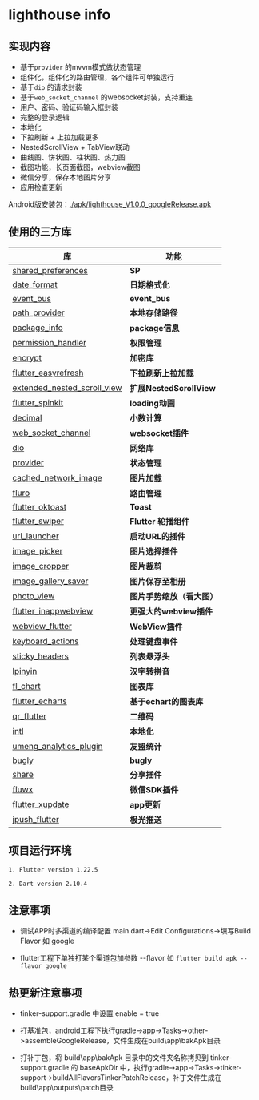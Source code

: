 # lighthouse info

## 实现内容

* 基于`provider` 的mvvm模式做状态管理
* 组件化，组件化的路由管理，各个组件可单独运行
* 基于`dio` 的请求封装
* 基于`web_socket_channel` 的websocket封装，支持重连
* 用户、密码、验证码输入框封装
* 完整的登录逻辑
* 本地化
* 下拉刷新 + 上拉加载更多
* NestedScrollView + TabView联动
* 曲线图、饼状图、柱状图、热力图
* 截图功能，长页面截图，webview截图
* 微信分享，保存本地图片分享
* 应用检查更新

Android版安装包：[./apk/lighthouse_V1.0.0_googleRelease.apk](./apk/lighthouse_V1.0.0_googleRelease.apk)

## 使用的三方库

| 库                         | 功能             |
| -------------------------- | --------------- |
| [shared_preferences](https://github.com/flutter/plugins/tree/master/packages/shared_preferences)      | **SP**       |
| [date_format](https://github.com/tejainece/date_format)                            | **日期格式化**       |
| [event_bus](https://github.com/marcojakob/dart-event-bus)                            | **event_bus**       |
| [path_provider](https://github.com/flutter/plugins/tree/master/packages/path_provider)   | **本地存储路径**       |
| [package_info](https://github.com/flutter/plugins/tree/master/packages/package_info)     | **package信息**       |
| [permission_handler](https://github.com/Baseflow/flutter-permission-handler)      | **权限管理**       |
| [encrypt](https://github.com/leocavalcante/encrypt)                            | **加密库**       |
| [flutter_easyrefresh](https://github.com/xuelongqy/flutter_easyrefresh)  | **下拉刷新上拉加载**       |
| [extended_nested_scroll_view](https://github.com/fluttercandies/extended_nested_scroll_view)    | **扩展NestedScrollView**       |
| [flutter_spinkit](https://github.com/jogboms/flutter_spinkit)                            | **loading动画**       |
| [decimal](https://github.com/a14n/dart-decimal)                            | **小数计算**       |
| [web_socket_channel](https://github.com/dart-lang/web_socket_channel)                            | **websocket插件**       |
| [dio](https://github.com/flutterchina/dio)                            | **网络库**       |
| [provider](https://github.com/rrousselGit/provider)                   | **状态管理**     |
| [cached_network_image](https://github.com/renefloor/flutter_cached_network_image)       | **图片加载**       |
| [fluro](https://github.com/theyakka/fluro)                            | **路由管理**     |
| [flutter_oktoast](https://github.com/OpenFlutter/flutter_oktoast)     | **Toast**        |
| [flutter_swiper](https://github.com/best-flutter/flutter_swiper)      | **Flutter 轮播组件**       |
| [url_launcher](https://github.com/flutter/plugins/tree/master/packages/url_launcher)   | **启动URL的插件**       |
| [image_picker](https://github.com/flutter/plugins/tree/master/packages/image_picker)   | **图片选择插件** |
| [image_cropper](https://github.com/hnvn/flutter_image_cropper)   | **图片裁剪** |
| [image_gallery_saver](https://github.com/hui-z/image_gallery_saver)   | **图片保存至相册** |
| [photo_view](https://github.com/fireslime/photo_view)   | **图片手势缩放（看大图）** |
| [flutter_inappwebview](https://github.com/pichillilorenzo/flutter_inappwebview)    | **更强大的webview插件**       |
| [webview_flutter](https://github.com/flutter/plugins/tree/master/packages/webview_flutter)    | **WebView插件**       |
| [keyboard_actions](https://github.com/diegoveloper/flutter_keyboard_actions)                  | **处理键盘事件**       |
| [sticky_headers](https://github.com/fluttercommunity/flutter_sticky_headers)   | **列表悬浮头**       |
| [lpinyin](https://github.com/flutterchina/lpinyin)              | **汉字转拼音**   |
| [fl_chart](https://github.com/imaNNeoFighT/fl_chart)               | **图表库**       |
| [flutter_echarts](https://github.com/entronad/flutter_echarts)                   | **基于echart的图表库**   |
| [qr_flutter](https://github.com/apptreesoftware/flutter_barcode_reader)     | **二维码** |
| [intl](https://github.com/dart-lang/intl)     | **本地化** |
| [umeng_analytics_plugin](https://github.com/flmn/umeng_analytics_plugin)     | **友盟统计** |
| [bugly](https://github.com/crazecoder/flutter_bugly)     | **bugly** |
| [share](https://github.com/flutter/plugins/tree/master/packages/share)     | **分享插件** |
| [fluwx](https://github.com/OpenFlutter/fluwx)     | **微信SDK插件** |
| [flutter_xupdate](https://github.com/xuexiangjys/flutter_xupdate)     | **app更新** |
| [jpush_flutter](https://github.com/jpush/jpush-flutter-plugin)     | **极光推送** |

## 项目运行环境

    1. Flutter version 1.22.5
     
    2. Dart version 2.10.4

## 注意事项

* 调试APP时多渠道的编译配置 main.dart->Edit Configurations->填写Build Flavor 如 google

* flutter工程下单独打某个渠道包加参数 --flavor 如 `flutter build apk --flavor google`

##  热更新注意事项

* tinker-support.gradle 中设置 enable = true

* 打基准包，android工程下执行gradle->app->Tasks->other->assembleGoogleRelease，文件生成在build\app\bakApk目录

* 打补丁包，将 build\app\bakApk 目录中的文件夹名称拷贝到 tinker-support.gradle 的 baseApkDir 中，执行gradle->app->Tasks->tinker-support->buildAllFlavorsTinkerPatchRelease，补丁文件生成在build\app\outputs\patch目录